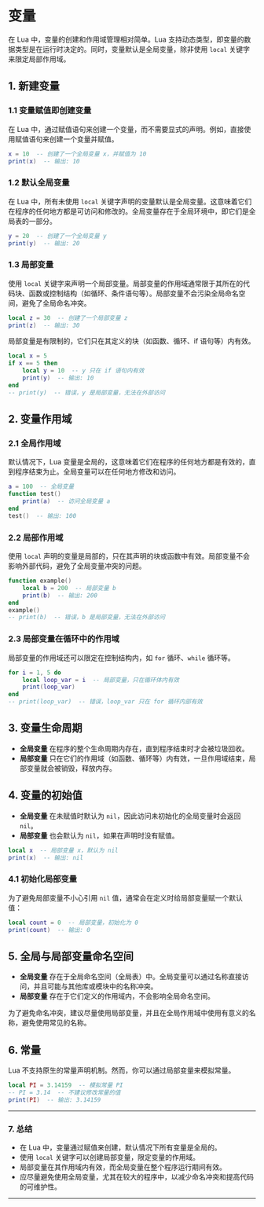 # 变量

在 Lua 中，变量的创建和作用域管理相对简单。Lua 支持动态类型，即变量的数据类型是在运行时决定的。同时，变量默认是全局变量，除非使用 `local` 关键字来限定局部作用域。

## 1. **新建变量**
### 1.1 **变量赋值即创建变量**
在 Lua 中，通过赋值语句来创建一个变量，而不需要显式的声明。例如，直接使用赋值语句来创建一个变量并赋值。

```lua
x = 10  -- 创建了一个全局变量 x，并赋值为 10
print(x)  -- 输出: 10
```

### 1.2 **默认全局变量**
在 Lua 中，所有未使用 `local` 关键字声明的变量默认是全局变量。这意味着它们在程序的任何地方都是可访问和修改的。全局变量存在于全局环境中，即它们是全局表的一部分。

```lua
y = 20  -- 创建了一个全局变量 y
print(y)  -- 输出: 20
```

### 1.3 **局部变量**
使用 `local` 关键字来声明一个局部变量。局部变量的作用域通常限于其所在的代码块、函数或控制结构（如循环、条件语句等）。局部变量不会污染全局命名空间，避免了全局命名冲突。

```lua
local z = 30  -- 创建了一个局部变量 z
print(z)  -- 输出: 30
```

局部变量是有限制的，它们只在其定义的块（如函数、循环、if 语句等）内有效。

```lua
local x = 5
if x == 5 then
    local y = 10  -- y 只在 if 语句内有效
    print(y)  -- 输出: 10
end
-- print(y)  -- 错误，y 是局部变量，无法在外部访问
```

## 2. **变量作用域**
### 2.1 **全局作用域**
默认情况下，Lua 变量是全局的，这意味着它们在程序的任何地方都是有效的，直到程序结束为止。全局变量可以在任何地方修改和访问。

```lua
a = 100  -- 全局变量
function test()
    print(a)  -- 访问全局变量 a
end
test()  -- 输出: 100
```

### 2.2 **局部作用域**
使用 `local` 声明的变量是局部的，只在其声明的块或函数中有效。局部变量不会影响外部代码，避免了全局变量冲突的问题。

```lua
function example()
    local b = 200  -- 局部变量 b
    print(b)  -- 输出: 200
end
example()
-- print(b)  -- 错误，b 是局部变量，无法在外部访问
```

### 2.3 **局部变量在循环中的作用域**
局部变量的作用域还可以限定在控制结构内，如 `for` 循环、`while` 循环等。

```lua
for i = 1, 5 do
    local loop_var = i  -- 局部变量，只在循环体内有效
    print(loop_var)
end
-- print(loop_var)  -- 错误，loop_var 只在 for 循环内部有效
```

## 3. **变量生命周期**
- **全局变量** 在程序的整个生命周期内存在，直到程序结束时才会被垃圾回收。
- **局部变量** 只在它们的作用域（如函数、循环等）内有效，一旦作用域结束，局部变量就会被销毁，释放内存。

## 4. **变量的初始值**
- **全局变量** 在未赋值时默认为 `nil`，因此访问未初始化的全局变量时会返回 `nil`。
- **局部变量** 也会默认为 `nil`，如果在声明时没有赋值。

```lua
local x  -- 局部变量 x，默认为 nil
print(x)  -- 输出: nil
```

### 4.1 **初始化局部变量**
为了避免局部变量不小心引用 `nil` 值，通常会在定义时给局部变量赋一个默认值：

```lua
local count = 0  -- 局部变量，初始化为 0
print(count)  -- 输出: 0
```

## 5. **全局与局部变量命名空间**
- **全局变量** 存在于全局命名空间（全局表）中。全局变量可以通过名称直接访问，并且可能与其他库或模块中的名称冲突。
- **局部变量** 存在于它们定义的作用域内，不会影响全局命名空间。

为了避免命名冲突，建议尽量使用局部变量，并且在全局作用域中使用有意义的名称，避免使用常见的名称。

## 6. **常量**
Lua 不支持原生的常量声明机制。然而，你可以通过局部变量来模拟常量。

```lua
local PI = 3.14159  -- 模拟常量 PI
-- PI = 3.14  -- 不建议修改常量的值
print(PI)  -- 输出: 3.14159
```

---

### 7. **总结**

- 在 Lua 中，变量通过赋值来创建，默认情况下所有变量是全局的。
- 使用 `local` 关键字可以创建局部变量，限定变量的作用域。
- 局部变量在其作用域内有效，而全局变量在整个程序运行期间有效。
- 应尽量避免使用全局变量，尤其在较大的程序中，以减少命名冲突和提高代码的可维护性。

---

